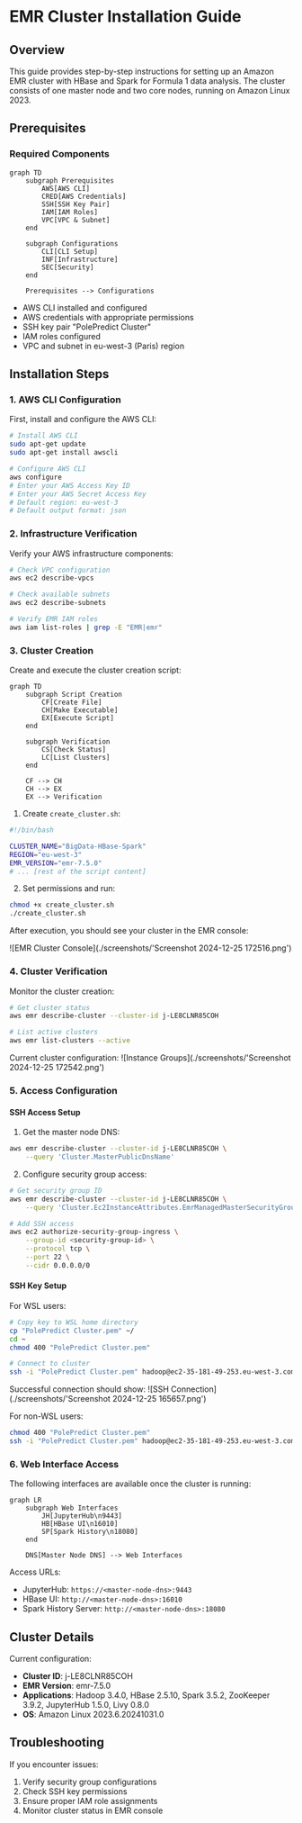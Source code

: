 # EMR Cluster Installation Guide

## Overview
This guide provides step-by-step instructions for setting up an Amazon EMR cluster with HBase and Spark for Formula 1 data analysis. The cluster consists of one master node and two core nodes, running on Amazon Linux 2023.

## Prerequisites

### Required Components
```mermaid
graph TD
    subgraph Prerequisites
        AWS[AWS CLI]
        CRED[AWS Credentials]
        SSH[SSH Key Pair]
        IAM[IAM Roles]
        VPC[VPC & Subnet]
    end

    subgraph Configurations
        CLI[CLI Setup]
        INF[Infrastructure]
        SEC[Security]
    end

    Prerequisites --> Configurations
```

- AWS CLI installed and configured
- AWS credentials with appropriate permissions
- SSH key pair "PolePredict Cluster"
- IAM roles configured
- VPC and subnet in eu-west-3 (Paris) region

## Installation Steps

### 1. AWS CLI Configuration

First, install and configure the AWS CLI:

```bash
# Install AWS CLI
sudo apt-get update
sudo apt-get install awscli

# Configure AWS CLI
aws configure
# Enter your AWS Access Key ID
# Enter your AWS Secret Access Key
# Default region: eu-west-3
# Default output format: json
```

### 2. Infrastructure Verification

Verify your AWS infrastructure components:

```bash
# Check VPC configuration
aws ec2 describe-vpcs

# Check available subnets
aws ec2 describe-subnets

# Verify EMR IAM roles
aws iam list-roles | grep -E "EMR|emr"
```

### 3. Cluster Creation

Create and execute the cluster creation script:

```mermaid
graph TD
    subgraph Script Creation
        CF[Create File]
        CH[Make Executable]
        EX[Execute Script]
    end

    subgraph Verification
        CS[Check Status]
        LC[List Clusters]
    end

    CF --> CH
    CH --> EX
    EX --> Verification
```

1. Create `create_cluster.sh`:
```bash
#!/bin/bash

CLUSTER_NAME="BigData-HBase-Spark"
REGION="eu-west-3"
EMR_VERSION="emr-7.5.0"
# ... [rest of the script content]
```

2. Set permissions and run:
```bash
chmod +x create_cluster.sh
./create_cluster.sh
```

After execution, you should see your cluster in the EMR console:

![EMR Cluster Console](./screenshots/'Screenshot 2024-12-25 172516.png')

### 4. Cluster Verification

Monitor the cluster creation:

```bash
# Get cluster status
aws emr describe-cluster --cluster-id j-LE8CLNR85COH

# List active clusters
aws emr list-clusters --active
```

Current cluster configuration:
![Instance Groups](./screenshots/'Screenshot 2024-12-25 172542.png')

### 5. Access Configuration

#### SSH Access Setup

1. Get the master node DNS:
```bash
aws emr describe-cluster --cluster-id j-LE8CLNR85COH \
    --query 'Cluster.MasterPublicDnsName'
```

2. Configure security group access:
```bash
# Get security group ID
aws emr describe-cluster --cluster-id j-LE8CLNR85COH \
    --query 'Cluster.Ec2InstanceAttributes.EmrManagedMasterSecurityGroup'

# Add SSH access
aws ec2 authorize-security-group-ingress \
    --group-id <security-group-id> \
    --protocol tcp \
    --port 22 \
    --cidr 0.0.0.0/0
```

#### SSH Key Setup

For WSL users:
```bash
# Copy key to WSL home directory
cp "PolePredict Cluster.pem" ~/
cd ~
chmod 400 "PolePredict Cluster.pem"

# Connect to cluster
ssh -i "PolePredict Cluster.pem" hadoop@ec2-35-181-49-253.eu-west-3.compute.amazonaws.com
```

Successful connection should show:
![SSH Connection](./screenshots/'Screenshot 2024-12-25 165657.png')

For non-WSL users:
```bash
chmod 400 "PolePredict Cluster.pem"
ssh -i "PolePredict Cluster.pem" hadoop@ec2-35-181-49-253.eu-west-3.compute.amazonaws.com
```

### 6. Web Interface Access

The following interfaces are available once the cluster is running:

```mermaid
graph LR
    subgraph Web Interfaces
        JH[JupyterHub\n9443]
        HB[HBase UI\n16010]
        SP[Spark History\n18080]
    end

    DNS[Master Node DNS] --> Web Interfaces
```

Access URLs:
- JupyterHub: `https://<master-node-dns>:9443`
- HBase UI: `http://<master-node-dns>:16010`
- Spark History Server: `http://<master-node-dns>:18080`

## Cluster Details

Current configuration:
- **Cluster ID**: j-LE8CLNR85COH
- **EMR Version**: emr-7.5.0
- **Applications**: Hadoop 3.4.0, HBase 2.5.10, Spark 3.5.2, ZooKeeper 3.9.2, JupyterHub 1.5.0, Livy 0.8.0
- **OS**: Amazon Linux 2023.6.20241031.0

## Troubleshooting

If you encounter issues:
1. Verify security group configurations
2. Check SSH key permissions
3. Ensure proper IAM role assignments
4. Monitor cluster status in EMR console
